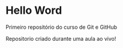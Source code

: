 # Hello Word
 Primeiro repositório do curso de Git e GitHub

 Repositorio criado durante uma aula ao vivo!
